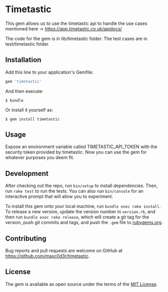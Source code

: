 # Timetastic

This gem allows us to use the timetastic api to handle the use cases mentioned here -> https://app.timetastic.co.uk/apidocs/

The code for the gem is in lib/timetastic folder. The test cases are in test/timetastic folder.

## Installation

Add this line to your application's Gemfile:

```ruby
gem 'timetastic'
```

And then execute:

    $ bundle

Or install it yourself as:

    $ gem install timetastic

## Usage

Expose an environment variable called TIMETASTIC_API_TOKEN with the security token provided by timetastic. Now you can use the gem for whatever purposes you deem fit.

## Development

After checking out the repo, run `bin/setup` to install dependencies. Then, run `rake test` to run the tests. You can also run `bin/console` for an interactive prompt that will allow you to experiment.

To install this gem onto your local machine, run `bundle exec rake install`. To release a new version, update the version number in `version.rb`, and then run `bundle exec rake release`, which will create a git tag for the version, push git commits and tags, and push the `.gem` file to [rubygems.org](https://rubygems.org).

## Contributing

Bug reports and pull requests are welcome on GitHub at https://github.com/maxc0d3r/timetastic.


## License

The gem is available as open source under the terms of the [MIT License](http://opensource.org/licenses/MIT).
